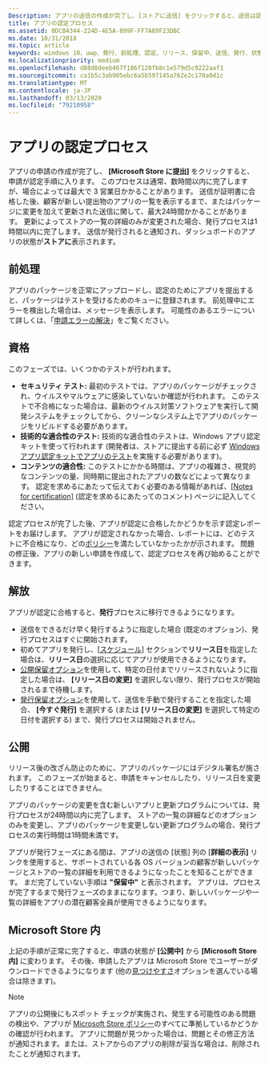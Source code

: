 ```yaml
---
Description: アプリの送信の作成が完了し、[ストアに送信] をクリックすると、送信は認定手順に入ります。
title: アプリの認定プロセス
ms.assetid: 0DCB4344-224D-4E5A-899F-FF7A89F23DBC
ms.date: 10/31/2018
ms.topic: article
keywords: windows 10、uwp、発行、前処理、認定、リリース、保留中、送信、発行、状態、時間
ms.localizationpriority: medium
ms.openlocfilehash: d88d8deeb467f186f120fb8c1e579d5c9222aaf1
ms.sourcegitcommit: ca1b5c3ab905ebc6a5b597145a762e2c170a0d1c
ms.translationtype: MT
ms.contentlocale: ja-JP
ms.lasthandoff: 03/13/2020
ms.locfileid: "79210958"
---
```

# <a name="the-app-certification-process"></a>アプリの認定プロセス

アプリの申請の作成が完了し、 **[Microsoft Store に提出]** をクリックすると、申請が認定手順に入ります。 このプロセスは通常、数時間以内に完了しますが、場合によっては最大で 3 営業日かかることがあります。 送信が証明書に合格した後、顧客が新しい提出物のアプリの一覧を表示するまで、またはパッケージに変更を加えて更新された送信に関して、最大24時間かかることがあります。 更新によってストアの一覧の詳細のみが変更された場合、発行プロセスは1時間以内に完了します。  送信が発行されると通知され、ダッシュボードのアプリの状態が**ストアに**表示されます。

## <a name="preprocessing"></a>前処理

アプリのパッケージを正常にアップロードし、認定のためにアプリを提出すると、パッケージはテストを受けるためのキューに登録されます。 前処理中にエラーを検出した場合は、メッセージを表示します。 可能性のあるエラーについて詳しくは、「[申請エラーの解決](resolve-submission-errors.md)」をご覧ください。

## <a name="certification"></a>資格

このフェーズでは、いくつかのテストが行われます。

-   **セキュリティ テスト:** 最初のテストでは、アプリのパッケージがチェックされ、ウイルスやマルウェアに感染していないか確認が行われます。 このテストで不合格になった場合は、最新のウイルス対策ソフトウェアを実行して開発システムをチェックしてから、クリーンなシステム上でアプリのパッケージをリビルドする必要があります。
-   **技術的な適合性のテスト:** 技術的な適合性のテストは、Windows アプリ認定キットを使って行われます (開発者は、ストアに提出する前に必ず [Windows アプリ認定キットでアプリのテスト](../debug-test-perf/windows-app-certification-kit.md)を実施する必要があります)。
-   **コンテンツの適合性:** このテストにかかる時間は、アプリの複雑さ、視覚的なコンテンツの量、同時期に提出されたアプリの数などによって異なります。 認定を求めるにあたって伝えておく必要のある情報があれば、[[Notes for certification]](notes-for-certification.md) (認定を求めるにあたってのコメント) ページに記入してください。

認定プロセスが完了した後、アプリが認定に合格したかどうかを示す認定レポートをお届けします。 アプリが認定されなかった場合、レポートには、どのテストに不合格になり、どの[ポリシー](store-policies.md)を満たしていなかったかが示されます。 問題の修正後、アプリの新しい申請を作成して、認定プロセスを再び始めることができます。

## <a name="release"></a>解放

アプリが認定に合格すると、**発行**プロセスに移行できるようになります。

- 送信をできるだけ早く発行するように指定した場合 (既定のオプション)、発行プロセスはすぐに開始されます。
- 初めてアプリを発行し、[[スケジュール](configure-precise-release-scheduling.md#release)] セクションで**リリース日**を指定した場合は、**リリース日**の選択に応じてアプリが使用できるようになります。
- [公開保留オプション](manage-submission-options.md#publishing-hold-options)を使用して、特定の日付までリリースされないように指定した場合は、 **[リリース日の変更]** を選択しない限り、発行プロセスが開始されるまで待機します。
- [発行保留オプション](manage-submission-options.md#publishing-hold-options)を使用して、送信を手動で発行することを指定した場合、 **[今すぐ発行]** を選択する (または **[リリース日の変更]** を選択して特定の日付を選択する) まで、発行プロセスは開始されません。


## <a name="publishing"></a>公開

リリース後の改ざん防止のために、アプリのパッケージにはデジタル署名が施されます。 このフェーズが始まると、申請をキャンセルしたり、リリース日を変更したりすることはできません。

アプリのパッケージの変更を含む新しいアプリと更新プログラムについては、発行プロセスが24時間以内に完了します。 ストアの一覧の詳細などのオプションのみを変更し、アプリのパッケージを変更しない更新プログラムの場合、発行プロセスの実行時間は1時間未満です。

アプリが発行フェーズにある間は、アプリの送信の [状態] 列の [**詳細の表示]** リンクを使用すると、サポートされている各 OS バージョンの顧客が新しいパッケージとストアの一覧の詳細を利用できるようになったことを知ることができます。 まだ完了していない手順は **"保留中"** と表示されます。 アプリは、プロセスが完了するまで発行フェーズのままになります。つまり、新しいパッケージや一覧の詳細をアプリの潜在顧客全員が使用できるようになります。

## <a name="in-the-store"></a>Microsoft Store 内 

上記の手順が正常に完了すると、申請の状態が **[公開中]** から **[Microsoft Store 内]** に変わります。 その後、申請したアプリは Microsoft Store でユーザーがダウンロードできるようになります (他の[見つけやすさ](choose-visibility-options.md#discoverability)オプションを選んでいる場合は除きます)。 

> [!NOTE]
> アプリの公開後にもスポット チェックが実施され、発生する可能性のある問題の検出や、アプリが [Microsoft Store ポリシー](store-policies.md)のすべてに準拠しているかどうかの確認が行われます。 アプリに問題が見つかった場合は、問題とその修正方法が通知されます。または、ストアからのアプリの削除が妥当な場合は、削除されたことが通知されます。

 

 

 




